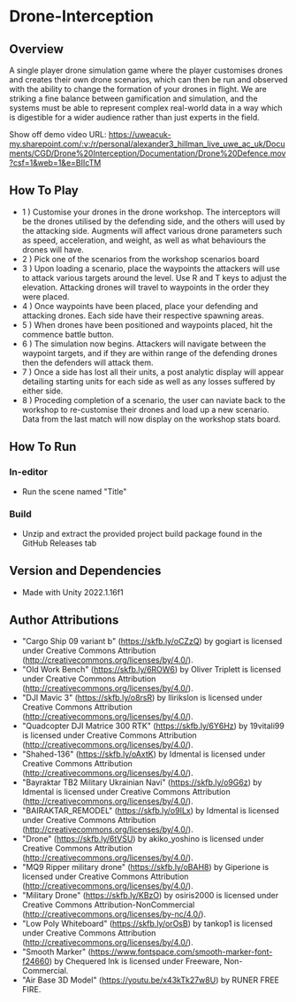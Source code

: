 # Drone-Interception

## Overview
A single player drone simulation game where the player customises drones and creates their own drone scenarios, which can then be run and observed with the ability to change the formation of your drones in flight. 
We are striking a fine balance between gamification and simulation, and the systems must be able to represent complex real-world data in a way which is digestible for a wider audience rather than just experts in the field. 

Show off demo video URL: https://uweacuk-my.sharepoint.com/:v:/r/personal/alexander3_hillman_live_uwe_ac_uk/Documents/CGD/Drone%20Interception/Documentation/Drone%20Defence.mov?csf=1&web=1&e=BIIcTM

## How To Play
- 1 ) Customise your drones in the drone workshop. The interceptors will be the drones utilised by the defending side, and the others will used by the attacking side. Augments will affect various drone parameters such as speed, acceleration, and weight, as well as what behaviours the drones will have. 
- 2 ) Pick one of the scenarios from the workshop scenarios board
- 3 ) Upon loading a scenario, place the waypoints the attackers will use to attack various targets around the level. Use R and T keys to adjust the elevation. Attacking drones will travel to waypoints in the order they were placed. 
- 4 ) Once waypoints have been placed, place your defending and attacking drones. Each side have their respective spawning areas. 
- 5 ) When drones have been positioned and waypoints placed, hit the commence battle button.
- 6 ) The simulation now begins. Attackers will navigate between the waypoint targets, and if they are within range of the defending drones then the defenders will attack them. 
- 7 ) Once a side has lost all their units, a post analytic display will appear detailing starting units for each side as well as any losses suffered by either side. 
- 8 ) Proceding completion of a scenario, the user can naviate back to the workshop to re-customise their drones and load up a new scenario. Data from the last match will now display on the workshop stats board. 

## How To Run
### In-editor
- Run the scene named "Title"
### Build
- Unzip and extract the provided project build package found in the GitHub Releases tab

## Version and Dependencies 
- Made with Unity 2022.1.16f1

## Author Attributions 
- "Cargo Ship 09 variant b" (https://skfb.ly/oCZzQ) by gogiart is licensed under Creative Commons Attribution (http://creativecommons.org/licenses/by/4.0/).
- "Old Work Bench" (https://skfb.ly/6ROW6) by Oliver Triplett is licensed under Creative Commons Attribution (http://creativecommons.org/licenses/by/4.0/).
- "DJI Mavic 3" (https://skfb.ly/o8rsR) by llirikslon is licensed under Creative Commons Attribution (http://creativecommons.org/licenses/by/4.0/).
- "Quadcopter DJI Matrice 300 RTK" (https://skfb.ly/6Y6Hz) by 19vitali99 is licensed under Creative Commons Attribution (http://creativecommons.org/licenses/by/4.0/).
- "Shahed-136" (https://skfb.ly/oAxtK) by Idmental is licensed under Creative Commons Attribution (http://creativecommons.org/licenses/by/4.0/).
- "Bayraktar TB2 Military Ukrainian Navi" (https://skfb.ly/o9G6z) by Idmental is licensed under Creative Commons Attribution (http://creativecommons.org/licenses/by/4.0/).
- "BAIRAKTAR_REMODEL" (https://skfb.ly/o9ILx) by Idmental is licensed under Creative Commons Attribution (http://creativecommons.org/licenses/by/4.0/).
- "Drone" (https://skfb.ly/6tVSU) by akiko_yoshino is licensed under Creative Commons Attribution (http://creativecommons.org/licenses/by/4.0/).
- "MQ9 Ripper military drone" (https://skfb.ly/oBAH8) by Giperione is licensed under Creative Commons Attribution (http://creativecommons.org/licenses/by/4.0/).
- "Military Drone" (https://skfb.ly/KBzO) by osiris2000 is licensed under Creative Commons Attribution-NonCommercial (http://creativecommons.org/licenses/by-nc/4.0/).
- "Low Poly Whiteboard" (https://skfb.ly/orOsB) by tankop1 is licensed under Creative Commons Attribution (http://creativecommons.org/licenses/by/4.0/).
- "Smooth Marker" (https://www.fontspace.com/smooth-marker-font-f24660) by Chequered Ink is licensed under Freeware, Non-Commercial.
- "Air Base 3D Model" (https://youtu.be/x43kTk27w8U) by RUNER FREE FIRE.
